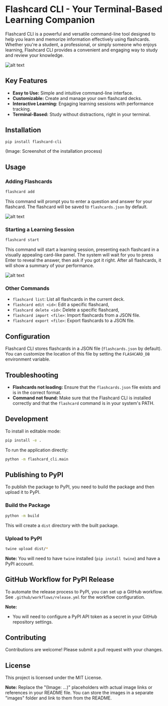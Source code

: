 # Flashcard CLI - Your Terminal-Based Learning Companion

Flashcard CLI is a powerful and versatile command-line tool designed to help you learn and memorize information effectively using flashcards. Whether you're a student, a professional, or simply someone who enjoys learning, Flashcard CLI provides a convenient and engaging way to study and review your knowledge.

![alt text](image.png)
## Key Features

*   **Easy to Use:** Simple and intuitive command-line interface.
*   **Customizable:** Create and manage your own flashcard decks.
*   **Interactive Learning:** Engaging learning sessions with performance tracking.
*   **Terminal-Based:** Study without distractions, right in your terminal.

## Installation

```bash
pip install flashcard-cli
```

(Image: Screenshot of the installation process)

## Usage

### Adding Flashcards

```bash
flashcard add
```

This command will prompt you to enter a question and answer for your flashcard. The flashcard will be saved to `flashcards.json` by default.

![alt text](image-1.png)

### Starting a Learning Session

```bash
flashcard start
```

This command will start a learning session, presenting each flashcard in a visually appealing card-like panel. The system will wait for you to press Enter to reveal the answer, then ask if you got it right. After all flashcards, it will show a summary of your performance.

![alt text](image-2.png)

### Other Commands

*   `flashcard list`: List all flashcards in the current deck.
*   `flashcard edit <id>`: Edit a specific flashcard,
*   `flashcard delete <id>`: Delete a specific flashcard,
*   `flashcard import <file>`: Import flashcards from a JSON file.
*   `flashcard export <file>`: Export flashcards to a JSON file.

## Configuration

Flashcard CLI stores flashcards in a JSON file (`flashcards.json` by default). You can customize the location of this file by setting the `FLASHCARD_DB` environment variable.

## Troubleshooting

*   **Flashcards not loading:** Ensure that the `flashcards.json` file exists and is in the correct format.
*   **Command not found:** Make sure that the Flashcard CLI is installed correctly and that the `flashcard` command is in your system's PATH.

## Development

To install in editable mode:

```bash
pip install -e .
```

To run the application directly:

```bash
python -m flashcard_cli.main
```

## Publishing to PyPI

To publish the package to PyPI, you need to build the package and then upload it to PyPI.

### Build the Package

```bash
python -m build
```

This will create a `dist` directory with the built package.

### Upload to PyPI

```bash
twine upload dist/*
```

**Note:** You will need to have `twine` installed (`pip install twine`) and have a PyPI account.

## GitHub Workflow for PyPI Release

To automate the release process to PyPI, you can set up a GitHub workflow. See `.github/workflows/release.yml` for the workflow configuration.

**Note:**

*   You will need to configure a PyPI API token as a secret in your GitHub repository settings.

## Contributing

Contributions are welcome! Please submit a pull request with your changes.

## License

This project is licensed under the MIT License.

**Note:** Replace the "(Image: ...)" placeholders with actual image links or references in your README file. You can store the images in a separate "images" folder and link to them from the README.
